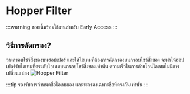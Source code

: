 # Hopper Filter

:::warning
ขณะนี้พร้อมใช้งานสำหรับ Early Access
:::

## วิธีการคัดกรอง?

วางกรอบโชว์สิ่งของบนฮอปเปอร์ และใส่ไอเทมที่ต้องการคัดกรองบนกรอบโชว์สิ่งของ จะทำให้ฮอปเปอร์รับไอเทมที่ตรงกับไอเทมบนกรอบโชว์สิ่งของเท่านั้น ความเร็วในการถ่ายโอนไอเทมไม่มีการเปลี่ยนแปลง
![Hopper Filter](\img\doc\features\hopper_filter\Hopper_Filter.webp)

:::tip
รองรับการกำหนดชื่อไอเทมเอง และจะกรองเฉพาะชื่อที่ตรงกันเท่านั้น
:::
